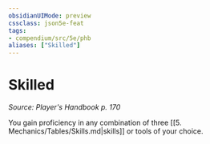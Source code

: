```yaml
---
obsidianUIMode: preview
cssclass: json5e-feat
tags:
- compendium/src/5e/phb
aliases: ["Skilled"]
---
```

# Skilled
*Source: Player's Handbook p. 170*  

You gain proficiency in any combination of three [[5. Mechanics/Tables/Skills.md\|skills]] or tools of your choice.
